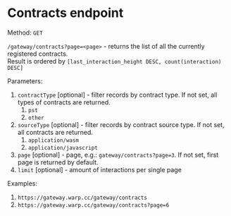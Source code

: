 # Contracts endpoint

Method: `GET`

`/gateway/contracts?page=<page>` - returns the list of all the currently registered contracts.  
Result is ordered by `[last_interaction_height DESC, count(interaction) DESC]`

Parameters:

1. `contractType` [optional] - filter records by contract type. If not set, all types of contracts are returned.
   1. `pst`
   2. `other`
2. `sourceType` [optional] - filter records by contract source type. If not set, all contracts are returned.
   1. `application/wasm`
   2. `application/javascript`
3. `page` [optional] - page, e.g.: `gateway/contracts?page=3`. If not set, first page is returned by default.
4. `limit` [optional] - amount of interactions per single page

Examples:

1. `https://gateway.warp.cc/gateway/contracts`
2. `https://gateway.warp.cc/gateway/contracts?page=6`
